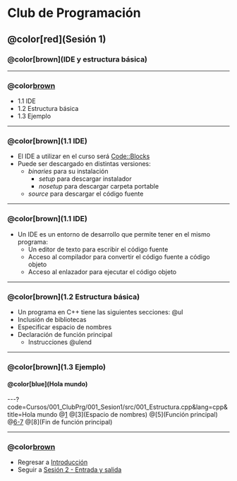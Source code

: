 # Club de Programación
## @color[red](Sesión 1)
### @color[brown](IDE y estructura básica)

---
### @color[brown](Contenido)
- 1.1 IDE
- 1.2 Estructura básica
- 1.3 Ejemplo

---
### @color[brown](1.1 IDE)
- El IDE a utilizar en el curso será [Code::Blocks](http://www.codeblocks.org/)
- Puede ser descargado en distintas versiones:
    + *binaries* para su instalación
        * *setup* para descargar instalador
        * *nosetup* para descargar carpeta portable
    + *source* para descargar el código fuente

---
### @color[brown](1.1 IDE)
- Un IDE es un entorno de desarrollo que permite tener en el mismo programa:
    + Un editor de texto para escribir el código fuente
    + Acceso al compilador para convertir el código fuente a código objeto
    + Acceso al enlazador para ejecutar el código objeto

---
### @color[brown](1.2 Estructura básica)
- Un programa en C++ tiene las siguientes secciones:
@ul
- Inclusión de bibliotecas
- Especificar espacio de nombres
- Declaración de función principal
    + Instrucciones
@ulend

---
### @color[brown](1.3 Ejemplo)
#### @color[blue](Hola mundo)
---?code=Cursos/001_ClubPrg/001_Sesion1/src/001_Estructura.cpp&lang=cpp&title=Hola mundo
@[1](Bibliotecas)
@[3](Espacio de nombres)
@[5](Función principal)
@[6-7](Instrucciones)
@[8](Fin de función principal)

---
### @color[brown](Contenido)
- Regresar a [Introducción](https://gitpitch.com/isalasg/itszn/master?p=Cursos/001_ClubPrg)
- Seguir a [Sesión 2 - Entrada y salida](https://gitpitch.com/isalasg/itszn/master?p=Cursos/001_ClubPrg/001_Sesion2)
